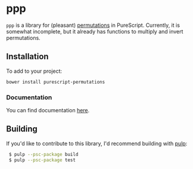 # ppp

`ppp` is a library for (pleasant)
[permutations](http://mathworld.wolfram.com/PermutationGroup.html) in
PureScript. Currently, it is somewhat incomplete, but it already has
functions to multiply and invert permutations.

## Installation

To add to your project:

```bash
bower install purescript-permutations
```

### Documentation

You can find documentation
[here](https://pursuit.purescript.org/packages/permutations/).

## Building

If you'd like to contribute to this library, I'd recommend building with
[pulp](https://github.com/purescript-contrib/pulp):

```bash
 $ pulp --psc-package build
 $ pulp --psc-package test
```
